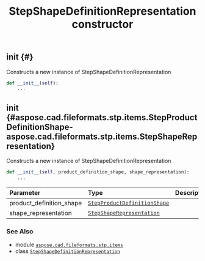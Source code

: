 ﻿---
title: StepShapeDefinitionRepresentation constructor
second_title: Aspose.CAD for Python via .NET API References
description: 
type: docs
weight: 10
url: /python-net/aspose.cad.fileformats.stp.items/stepshapedefinitionrepresentation/__init__/
is_root: false
---

## __init__ {#}

Constructs a new instance of StepShapeDefinitionRepresentation



```python
def __init__(self):
    ...
```




## __init__ {#aspose.cad.fileformats.stp.items.StepProductDefinitionShape-aspose.cad.fileformats.stp.items.StepShapeRepresentation}

Constructs a new instance of StepShapeDefinitionRepresentation



```python
def __init__(self, product_definition_shape, shape_representation):
    ...
```


| Parameter | Type | Description |
| :- | :- | :- |
| product_definition_shape | [`StepProductDefinitionShape`](/cad/python-net/aspose.cad.fileformats.stp.items/stepproductdefinitionshape) |  |
| shape_representation | [`StepShapeRepresentation`](/cad/python-net/aspose.cad.fileformats.stp.items/stepshaperepresentation) |  |



### See Also
* module [`aspose.cad.fileformats.stp.items`](../../)
* class [`StepShapeDefinitionRepresentation`](/cad/python-net/aspose.cad.fileformats.stp.items/stepshapedefinitionrepresentation)
